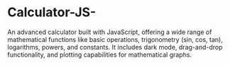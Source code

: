 # Calculator-JS-
An advanced calculator built with JavaScript, offering a wide range of mathematical functions like basic operations, trigonometry (sin, cos, tan), logarithms, powers, and constants. It includes dark mode, drag-and-drop functionality, and plotting capabilities for mathematical graphs.
